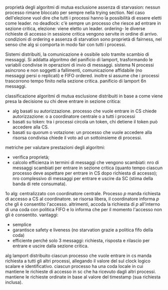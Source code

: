 proprietà degli algoritmi di mutua esclusione
assenza di starvasion: nessun processo rimane bloccato per sempre nella trying section. Nel caso dell'elezione vuol dire che tutti i processi hanno la possibilità di essere eletti come leader.
no deadlock: c'è sempre un processo che riesce ad entrare in sezione critica, elezione: viene eletto un leader.
ordering- le diverse richieste di accesso in sessione critica vengono servite in ordine di arrivo.
condizioni di ordering e assenza di starvation sono proprietà di fairness, nel senso che alg si comporta in modo fair con tutti i processi.

Sistemi distribuiti, la comunicazione è ossibile solo tramite scambio di messaggi. Si addatta algoritmo del panificio di lamport, trasformando le variabili condivise in operazioni di invio di messaggi.
sistema N processi asincrono e non soggetti a fallimenti, comunicazione affidabile (no messaggi persi o replicati) e FIFO ordered. inoltre si assume che i processi trascorrono tempo finito nella sezione critica.
panificio di lamport 6n messaggi.

classificazione algoritmi di mutua esclusione distribuiti in base a come viene presa la decisione su chi deve entrare in sezione critica:
- alg basati su autorizzazione. processo che vuole entrare in CS chiede autorizzazione: o a coordinatore centrale o a tutti i processi
- basati su token: tra i processi circola un token, chi detiene il token può accedere alla CS.
- basati su quorum o votazione: un processo che vuole accedere alla risorsa condivisa chiede il voto ad un sottoinsieme di processi.

metriche per valutare prestazioni degli algoritmi:
- verifica proprietà;
- calcolo efficienza in termini di messaggi che vengono scambiati: nro di messaggi scambiati per entrare in sezione critica (quanto tempo ciascun processo deve aspettare per entrare in CS dopo richiesta di accesso); nro complessivo di messaggi per entrare e uscire da SC (stima della banda di rete consumata).

1o alg: centralizzato con coordinatore centrale.
Processo $p$ manda richiesta di accesso a CS al coordinatore. se risorsa libera, il coordinatore informa $p$ che gli è consentito l'accesso. altrimenti, accoda la richiesta di $p$ all'interno di una coda con politica FIFO e lo informa che per il momento l'accesso non gli è consentito.
vantaggi:
- semplice
- garantisce safety e liveness (no starvation grazie a politica fifo della coda)
- efficiente perché solo 3 messaggi: richiesta, risposta e rilascio per entrare e uscire dalla sezione critica.

alg lamport distribuito
ciascun processo che vuole entrare in cs manda richiesta a tutti gli altri processi, allegando il valore del sul clock logico scalare e identificativo.
ciascun processo ha una coda locale in cui mantiene le richieste di accesso in sc che ha ricevuto dagli altri processi. mantiene le richieste ordinate in base al valore del timestamp (sua richiesta inclusa).